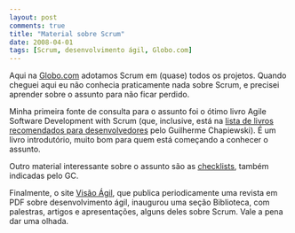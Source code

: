 ```yaml
---
layout: post
comments: true
title: "Material sobre Scrum"
date: 2008-04-01
tags: [Scrum, desenvolvimento ágil, Globo.com]
---
```

Aqui na [Globo.com](http://globo.com) adotamos Scrum em (quase) todos os projetos. Quando cheguei aqui eu não conhecia praticamente nada sobre Scrum, e precisei aprender sobre o assunto para não ficar perdido.

Minha primeira fonte de consulta para o assunto foi o ótimo livro Agile Software Development with Scrum (que, inclusive, está na [lista de livros recomendados para desenvolvedores](http://gc.blog.br/2008/03/27/10-livros-recomendados-para-desenvolvedores/) pelo Guilherme Chapiewski). É um livro introdutório, muito bom para quem está começando a conhecer o assunto.

Outro material interessante sobre o assunto são as [checklists](http://gc.blog.br/2008/03/28/scrum-checklists/), também indicadas pelo GC.

Finalmente, o site [Visão Ágil](http://www.visaoagil.com/), que publica periodicamente uma revista em PDF sobre desenvolvimento ágil, inaugurou uma seção Biblioteca, com palestras, artigos e apresentações, alguns deles sobre Scrum. Vale a pena dar uma olhada.
